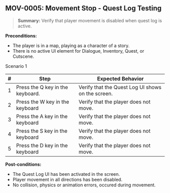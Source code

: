 ## **MOV-0005:** Movement Stop - Quest Log Testing  

> **Summary:** Verify that player movement is disabled when quest log is active.  <br>

**Preconditions:** 

- The player is in a map, playing as a character of a story.
- There is no active UI element for Dialogue, Inventory, Quest, or Cutscene.

Scenario 1 

 | \# | Step | Expected Behavior | 
 |----|------|-------------------| 
 |  1 |   Press the Q key in the keyboard.   | Verify that the Quest Log UI shows on the screen.  | 
 |  2 |   Press the W key in the keyboard   | Verify that the player does not move.   | 
 |  3 |   Press the A key in the keyboard   | Verify that the player does not move.   |  
 |  4 |   Press the S key in the keyboard   | Verify that the player does not move.  |
 |  5 |   Press the D key in the keyboard   | Verify that the player does not move.  |

**Post-conditions:**  

 - The Quest Log UI has been activated in the screen.
 - Player movement in all directions has been disabled. 
 - No collision, physics or animation errors, occured during movement.
